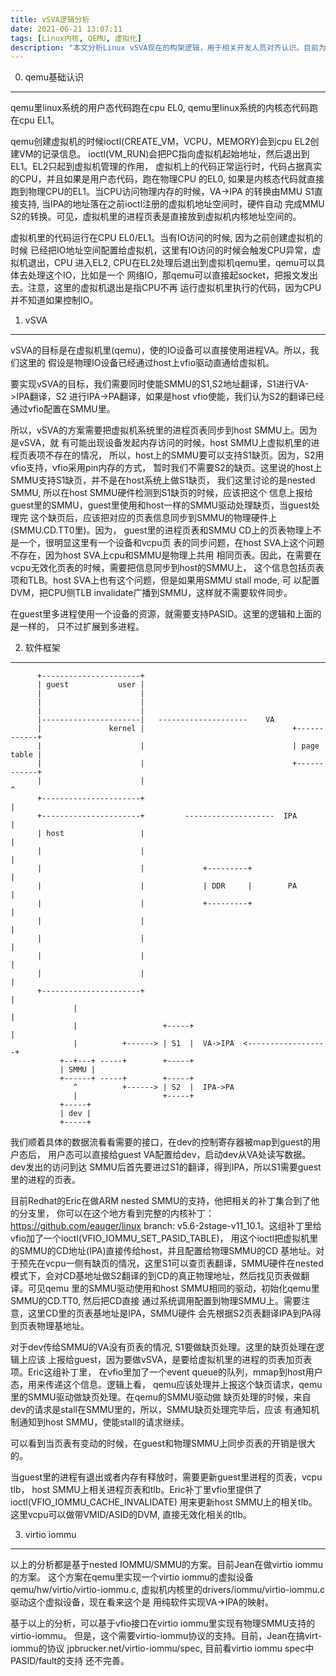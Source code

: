 ```yaml
---
title: vSVA逻辑分析
date: 2021-06-21 13:07:11
tags: [Linux内核, QEMU, 虚拟化]
description: "本文分析Linux vSVA现在的构架逻辑，用于相关开发人员对齐认识。目前为止Linux vSVA的代码还在构架讨论和代码review阶段。"
---
```


0. qemu基础认识
---------------

 qemu里linux系统的用户态代码跑在cpu EL0, qemu里linux系统的内核态代码跑在cpu EL1。

 qemu创建虚拟机的时候ioctl(CREATE_VM，VCPU，MEMORY)会到cpu EL2创建VM的记录信息。
 ioctl(VM_RUN)会把PC指向虚拟机起始地址，然后退出到EL1。EL2只起到虚拟机管理的作用，
 虚拟机上的代码正常运行时，代码占据真实的CPU，并且如果是用户态代码，跑在物理CPU
 的EL0, 如果是内核态代码就直接跑到物理CPU的EL1。当CPU访问物理内存的时候，VA->IPA
 的转换由MMU S1直接支持, 当IPA的地址落在之前ioctl注册的虚拟机地址空间时，硬件自动
 完成MMU S2的转换。可见，虚拟机里的进程页表是直接放到虚拟机内核地址空间的。

 虚拟机里的代码运行在CPU EL0/EL1。当有IO访问的时候, 因为之前创建虚拟机的时候
 已经把IO地址空间配置给虚拟机，这里有IO访问的时候会触发CPU异常，虚拟机退出，CPU
 进入EL2, CPU在EL2处理后退出到虚拟机qemu里，qemu可以具体去处理这个IO，比如是一个
 网络IO，那qemu可以直接起socket，把报文发出去。注意，这里的虚拟机退出是指CPU不再
 运行虚拟机里执行的代码，因为CPU并不知道如果控制IO。

1. vSVA
-------

 vSVA的目标是在虚拟机里(qemu)，使的IO设备可以直接使用进程VA。所以，我们这里的
 假设是物理IO设备已经通过host上vfio驱动直通给虚拟机。

 要实现vSVA的目标，我们需要同时使能SMMU的S1,S2地址翻译，S1进行VA->IPA翻译，S2
 进行IPA->PA翻译，如果是host vfio使能，我们认为S2的翻译已经通过vfio配置在SMMU里。

 所以，vSVA的方案需要把虚拟机系统里的进程页表同步到host SMMU上。因为是vSVA，就
 有可能出现设备发起内存访问的时候，host SMMU上虚拟机里的进程页表项不存在的情况，
 所以，host上的SMMU要可以支持S1缺页。因为，S2用vfio支持，vfio采用pin内存的方式，
 暂时我们不需要S2的缺页。这里说的host上SMMU支持S1缺页，并不是在host系统上做S1缺页，
 我们这里讨论的是nested SMMU, 所以在host SMMU硬件检测到S1缺页的时候，应该把这个
 信息上报给guest里的SMMU，guest里使用和host一样的SMMU驱动处理缺页，当guest处理完
 这个缺页后，应该把对应的页表信息同步到SMMU的物理硬件上(SMMU.CD.TT0里)。因为，
 guest里的进程页表和SMMU CD上的页表物理上不是一个，很明显这里有一个设备和vcpu页
 表的同步问题，在host SVA上这个问题不存在，因为host SVA上cpu和SMMU是物理上共用
 相同页表。因此，在需要在vcpu无效化页表的时候，需要把信息同步到host的SMMU上，
 这个信息包括页表项和TLB。host SVA上也有这个问题，但是如果用SMMU stall mode, 可
 以配置DVM，把CPU侧TLB invalidate广播到SMMU，这样就不需要软件同步。

 在guest里多进程使用一个设备的资源，就需要支持PASID。这里的逻辑和上面的是一样的，
 只不过扩展到多进程。

2. 软件框架
-----------
```
      +----------------------+
      | guest           user |
      |                      |
      |                      |
      |                      |
      |----------------------|   --------------------    VA
      |               kernel |                                 +------------+
      |                      |                                 | page table |
      |                      |                                 +------------+
      |                      |                                         ^
      +----------------------+                                         |
      +----------------------+         --------------------  IPA       |
      | host                 |                                         |
      |                      |                                         |
      |                      |             +---------+                 |
      |                      |             | DDR     |        PA       |
      |                      |             +---------+                 |
      |                      |                                         |
      |                      |                                         |
      |                      |                                         |
      |                      |                                         |
      +----------------------+                                         |
              |                                                        |
              |                   +-----+                              |
              |          +------> | S1  |  VA->IPA  <------------------+
           +--+---+ -----+        +-----+                  
           | SMMU |
           +------+ -----+        +-----+
              ^          +------> | S2  |  IPA->PA
              |                   +-----+
           +-----+
           | dev |
           +-----+
```
 我们顺着具体的数据流看看需要的接口，在dev的控制寄存器被map到guest的用户态后，
 用户态可以直接给guest VA配置给dev，启动dev从VA处读写数据。dev发出的访问到达
 SMMU后首先要进过S1的翻译，得到IPA，所以S1需要guest里的进程的页表。

 目前Redhat的Eric在做ARM nested SMMU的支持，他把相关的补丁集合到了他的分支里，
 你可以在这个地方看到完整的内核补丁：https://github.com/eauger/linux branch:
 v5.6-2stage-v11_10.1。这组补丁里给vfio加了一个ioctl(VFIO_IOMMU_SET_PASID_TABLE)，
 用这个ioctl把虚拟机里的SMMU的CD地址(IPA)直接传给host，并且配置给物理SMMU的CD
 基地址。对于预先在vcpu一侧有缺页的情况，这里S1可以查页表翻译，SMMU硬件在nested
 模式下，会对CD基地址做S2翻译的到CD的真正物理地址，然后找见页表做翻译。可见qemu
 里的SMMU驱动使用和host SMMU相同的驱动，初始化qemu里SMMU的CD.TT0, 然后把CD直接
 通过系统调用配置到物理SMMU上。需要注意，这里CD里的页表基地址是IPA，SMMU硬件
 会先根据S2页表翻译IPA到PA得到页表物理基地址。

 对于dev传给SMMU的VA没有页表的情况, S1要做缺页处理。这里的缺页处理在逻辑上应该
 上报给guest，因为要做vSVA，是要给虚拟机里的进程的页表加页表项。Eric这组补丁里，
 在vfio里加了一个event queue的队列，mmap到host用户态，用来传递这个信息。逻辑上看，
 qemu应该处理并上报这个缺页请求，qemu里的SMMU驱动做缺页处理。在qemu的SMMU驱动做
 缺页处理的时候，来自dev的请求是stall在SMMU里的，所以，SMMU缺页处理完毕后，应该
 有通知机制通知到host SMMU，使能stall的请求继续。

 可以看到当页表有变动的时候，在guest和物理SMMU上同步页表的开销是很大的。

 当guest里的进程有退出或者内存有释放时，需要更新guest里进程的页表，vcpu tlb，
 host SMMU上相关进程页表和tlb。Eric补丁里vfio里提供了ioctl(VFIO_IOMMU_CACHE_INVALIDATE)
 用来更新host SMMU上的相关tlb。这里vcpu可以做带VMID/ASID的DVM, 直接无效化相关的tlb。
 
3. virtio iommu
---------------

 以上的分析都是基于nested IOMMU/SMMU的方案。目前Jean在做virtio iommu的方案。
 这个方案在qemu里实现一个virtio iommu的虚拟设备qemu/hw/virtio/virtio-iommu.c,
 虚拟机内核里的drivers/iommu/virtio-iommu.c驱动这个虚拟设备，现在看来这个是
 用纯软件实现VA->IPA的映射。

 基于以上的分析，可以基于vfio接口在virtio iommu里实现有物理SMMU支持的virtio-iommu。
 但是，这个需要virtio-iommu协议的支持。目前，Jean在搞virt-iommu的协议
 jpbrucker.net/virtio-iommu/spec, 目前看virtio iommu spec中PASID/fault的支持
 还不完善。
